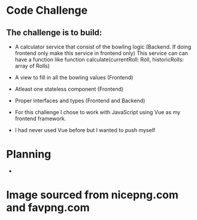 # Code Challenge

## The challenge is to build:
- A calculator service that consist of the bowling logic (Backend. If doing frontend only make this service in frontend only) This service can can have a function like function calculate(currentRoll: Roll, historicRolls: array of Rolls)
- A view to fill in all the bowling values (Frontend)
- Atleast one stateless component (Frontend)
- Proper interfaces and types (Frontend and Backend)

- For this challenge I chose to work with JavaScript using Vue as my frontend framework. 
- I had never used Vue before but I wanted to push myself

# Planning
- 


# Image sourced from nicepng.com and favpng.com

